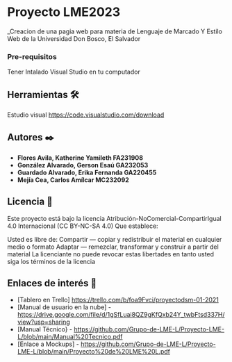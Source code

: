 #  Proyecto  LME2023

_Creacion de una pagia web para  materia de Lenguaje de Marcado Y Estilo Web de la Universidad Don Bosco, El  Salvador

### Pre-requisitos

 Tener Intalado Visual Studio en tu computador

## Herramientas 🛠️

Estudio visual https://code.visualstudio.com/download

## Autores ✒️

* **Flores Avila, Katherine Yamileth FA231908**
* **González Alvarado, Gerson Esaú GA232053**
* **Guardado Alvarado, Erika Fernanda GA220455**
* **Mejía Cea, Carlos Amílcar MC232092**

## Licencia 📄

Este proyecto está bajo la licencia Atribución-NoComercial-CompartirIgual 4.0 Internacional (CC BY-NC-SA 4.0)
Que establece:

Usted es libre de:
Compartir — copiar y redistribuir el material en cualquier medio o formato
Adaptar — remezclar, transformar y construir a partir del material
La licenciante no puede revocar estas libertades en tanto usted siga los términos de la licencia

## Enlaces de interés 👀

* [Tablero en Trello] https://trello.com/b/foa9Fvci/proyectodsm-01-2021
* [Manual de usuario en la nube] - https://drive.google.com/file/d/1gSfLuai8QZ9gKfQxb24Y_twbFtsd337H/view?usp=sharing
* [Manual Técnico} - https://github.com/Grupo-de-LME-L/Proyecto-LME-L/blob/main/Manual%20Tecnico.pdf
* [Enlace a Mockups] - https://github.com/Grupo-de-LME-L/Proyecto-LME-L/blob/main/Proyecto%20de%20LME%20L.pdf


